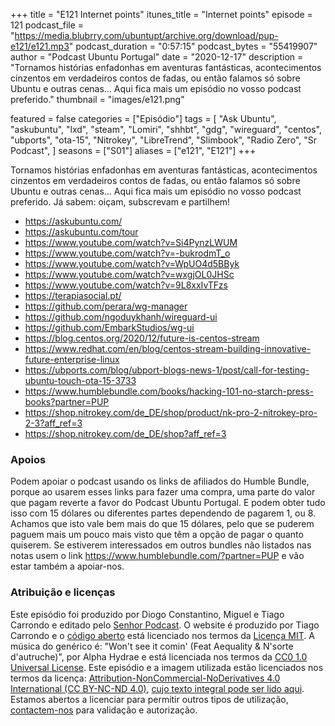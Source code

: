 +++
title = "E121 Internet points"
itunes_title = "Internet points"
episode = 121
podcast_file = "https://media.blubrry.com/ubuntupt/archive.org/download/pup-e121/e121.mp3"
podcast_duration = "0:57:15"
podcast_bytes = "55419907"
author = "Podcast Ubuntu Portugal"
date = "2020-12-17"
description = "Tornamos histórias enfadonhas em aventuras fantásticas, acontecimentos cinzentos em verdadeiros contos de fadas, ou então falamos só sobre Ubuntu e outras cenas… Aqui fica mais um episódio no vosso podcast preferido."
thumbnail = "images/e121.png"

featured = false
categories = ["Episódio"]
tags = [
  "Ask Ubuntu",
  "askubuntu",
  "lxd",
  "steam",
  "Lomiri",
  "shhbt",
  "gdg",
  "wireguard",
  "centos",
  "ubports",
  "ota-15",
  "Nitrokey",
  "LibreTrend",
  "Slimbook",
  "Radio Zero",
  "Sr Podcast",
]
seasons = ["S01"]
aliases = ["e121", "E121"]
+++

Tornamos histórias enfadonhas em aventuras fantásticas, acontecimentos cinzentos em verdadeiros contos de fadas, ou então falamos só sobre Ubuntu e outras cenas… Aqui fica mais um episódio no vosso podcast preferido.
Já sabem: oiçam, subscrevam e partilhem!

* https://askubuntu.com/
* https://askubuntu.com/tour
* https://www.youtube.com/watch?v=Si4PynzLWUM
* https://www.youtube.com/watch?v=-bukrodmT_o
* https://www.youtube.com/watch?v=WpUO4d5BByk
* https://www.youtube.com/watch?v=wxgjOL0JHSc
* https://www.youtube.com/watch?v=9L8xxIvTFzs
* https://terapiasocial.pt/
* https://github.com/perara/wg-manager
* https://github.com/ngoduykhanh/wireguard-ui
* https://github.com/EmbarkStudios/wg-ui
* https://blog.centos.org/2020/12/future-is-centos-stream
* https://www.redhat.com/en/blog/centos-stream-building-innovative-future-enterprise-linux
* https://ubports.com/blog/ubport-blogs-news-1/post/call-for-testing-ubuntu-touch-ota-15-3733
* https://www.humblebundle.com/books/hacking-101-no-starch-press-books?partner=PUP
* https://shop.nitrokey.com/de_DE/shop/product/nk-pro-2-nitrokey-pro-2-3?aff_ref=3
* https://shop.nitrokey.com/de_DE/shop?aff_ref=3



### Apoios
Podem apoiar o podcast usando os links de afiliados do Humble Bundle, porque ao usarem esses links para fazer uma compra, uma parte do valor que pagam reverte a favor do Podcast Ubuntu Portugal.
E podem obter tudo isso com 15 dólares ou diferentes partes dependendo de pagarem 1, ou 8.
Achamos que isto vale bem mais do que 15 dólares, pelo que se puderem paguem mais um pouco mais visto que têm a opção de pagar o quanto quiserem.
Se estiverem interessados em outros bundles não listados nas notas usem o link https://www.humblebundle.com/?partner=PUP e vão estar também a apoiar-nos.

### Atribuição e licenças
Este episódio foi produzido por Diogo Constantino, Miguel e Tiago Carrondo e editado pelo [Senhor Podcast](https://senhorpodcast.pt/).
O website é produzido por Tiago Carrondo e o [código aberto](https://gitlab.com/podcastubuntuportugal/website) está licenciado nos termos da [Licença MIT](https://gitlab.com/podcastubuntuportugal/website/main/LICENSE).
A música do genérico é: "Won't see it comin' (Feat Aequality & N'sorte d'autruche)", por Alpha Hydrae e está licenciada nos termos da [CC0 1.0 Universal License](https://creativecommons.org/publicdomain/zero/1.0/).
Este episódio e a imagem utilizada estão licenciados nos termos da licença: [Attribution-NonCommercial-NoDerivatives 4.0 International (CC BY-NC-ND 4.0)](https://creativecommons.org/licenses/by-nc-nd/4.0/), [cujo texto integral pode ser lido aqui](https://creativecommons.org/licenses/by-nc-nd/4.0/legalcode). Estamos abertos a licenciar para permitir outros tipos de utilização, [contactem-nos](https://podcastubuntuportugal.org/contactos) para validação e autorização.

